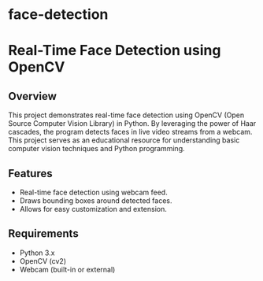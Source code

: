 # face-detection
# Real-Time Face Detection using OpenCV

## Overview

This project demonstrates real-time face detection using OpenCV (Open Source Computer Vision Library) in Python. By leveraging the power of Haar cascades, the program detects faces in live video streams from a webcam. This project serves as an educational resource for understanding basic computer vision techniques and Python programming.

## Features

- Real-time face detection using webcam feed.
- Draws bounding boxes around detected faces.
- Allows for easy customization and extension.

## Requirements

- Python 3.x
- OpenCV (cv2)
- Webcam (built-in or external)



